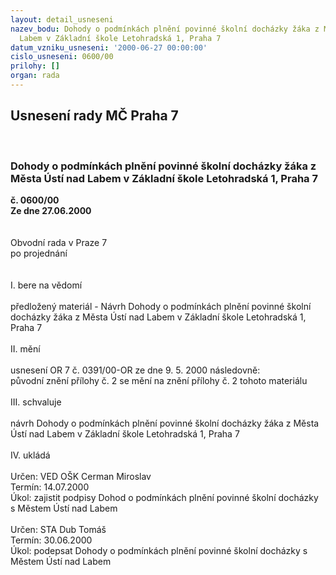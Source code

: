 ```yaml
---
layout: detail_usneseni
nazev_bodu: Dohody o podmínkách plnění povinné školní docházky žáka z Města Ústí nad
  Labem v Základní škole Letohradská 1, Praha 7
datum_vzniku_usneseni: '2000-06-27 00:00:00'
cislo_usneseni: 0600/00
prilohy: []
organ: rada
---
```

<div id="ucUsn_pList" class="usn">
	<span><h2>Usnesení rady MČ Praha 7 </h2>
<br></span><div class="standBody">
<span><h3>Dohody o podmínkách plnění povinné školní docházky žáka z Města Ústí nad Labem v Základní škole Letohradská 1, Praha 7</h3></span><div class="center">
		<strong>č. 0600/00</strong><br>
	</div>
<div class="center">
		<strong>Ze dne 27.06.2000</strong><br><br>
	</div>     <br>Obvodní rada v Praze 7<br>po projednání<br><br><br>I.	bere na vědomí<br><br> předložený materiál - Návrh Dohody o podmínkách plnění povinné školní docházky žáka z Města Ústí nad Labem v Základní škole Letohradská 1, Praha 7<br><br>II.	mění <br><br>usnesení OR 7 č. 0391/00-OR ze dne 9. 5. 2000 následovně:<br>původní znění přílohy č. 2 se mění na znění přílohy č. 2 tohoto materiálu<br><br>III.	schvaluje <br><br>návrh Dohody o podmínkách plnění povinné školní docházky žáka z Města Ústí nad Labem v Základní škole Letohradská 1, Praha 7<br><br>IV.	ukládá <br><br>  Určen:	     	VED OŠK Cerman Miroslav<br>Termín: 14.07.2000<br>Úkol:	zajistit podpisy Dohod o podmínkách plnění povinné školní docházky s Městem Ústí nad Labem<br> <br> Určen:	     	STA Dub Tomáš<br>Termín: 30.06.2000<br>Úkol:	podepsat Dohody o podmínkách plnění povinné školní docházky s Městem Ústí nad Labem<br> </div>
</div>